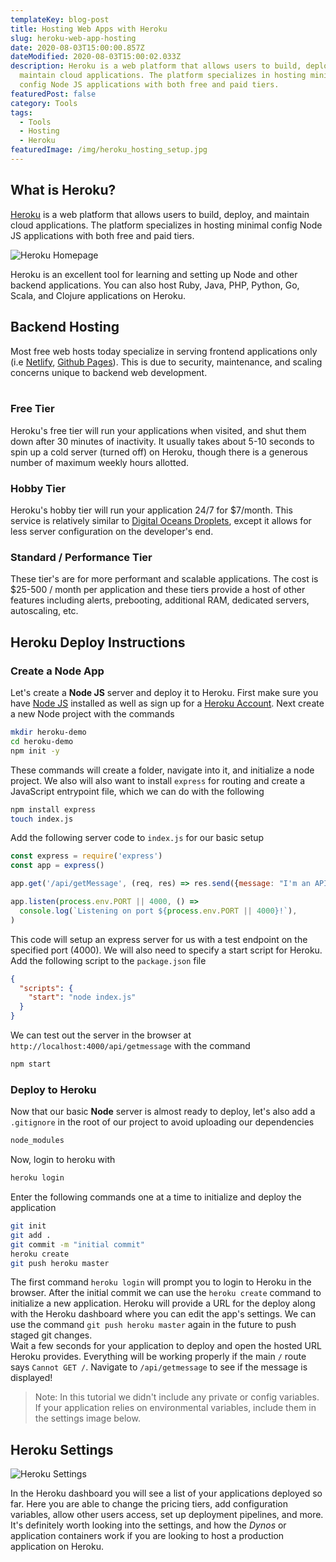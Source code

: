 ```yaml
---
templateKey: blog-post
title: Hosting Web Apps with Heroku
slug: heroku-web-app-hosting
date: 2020-08-03T15:00:00.857Z
dateModified: 2020-08-03T15:00:02.033Z
description: Heroku is a web platform that allows users to build, deploy, and
  maintain cloud applications. The platform specializes in hosting minimal
  config Node JS applications with both free and paid tiers.
featuredPost: false
category: Tools
tags:
  - Tools
  - Hosting
  - Heroku
featuredImage: /img/heroku_hosting_setup.jpg
---
```

## What is Heroku?

[Heroku](https://www.heroku.com/) is a web platform that allows users to build, deploy,
and maintain cloud applications. The platform specializes in hosting minimal config Node
JS applications with both free and paid tiers.

![Heroku Homepage](/heroku_home_page.jpg)

Heroku is an excellent tool for learning and setting up Node and other backend
applications. You can also host Ruby, Java, PHP, Python, Go, Scala, and Clojure
applications on Heroku.

## Backend Hosting

Most free web hosts today specialize in serving frontend applications only (i.e
[Netlify](https://www.netlify.com/), [Github Pages](https://pages.github.com/)). This is
due to security, maintenance, and scaling concerns unique to backend web development.  
&nbsp;

### Free Tier

Heroku's free tier will run your applications when visited, and shut them down after 30
minutes of inactivity. It usually takes about 5-10 seconds to spin up a cold server
(turned off) on Heroku, though there is a generous number of maximum weekly hours
allotted.

### Hobby Tier

Heroku's hobby tier will run your application 24/7 for \$7/month. This service is
relatively similar to
[Digital Oceans Droplets](https://www.digitalocean.com/products/droplets/), except it
allows for less server configuration on the developer's end.

### Standard / Performance Tier

These tier's are for more performant and scalable applications. The cost is \$25-500 /
month per application and these tiers provide a host of other features including alerts,
prebooting, additional RAM, dedicated servers, autoscaling, etc.

## Heroku Deploy Instructions

### Create a Node App

Let's create a **Node JS** server and deploy it to Heroku. First make sure you have
[Node JS](https://nodejs.org/en/download/) installed as well as sign up for a
[Heroku Account](https://signup.heroku.com/). Next create a new Node project with the
commands

```bash
mkdir heroku-demo
cd heroku-demo
npm init -y
```

These commands will create a folder, navigate into it, and initialize a node project. We
also will also want to install `express` for routing and create a JavaScript entrypoint
file, which we can do with the following

```bash
npm install express
touch index.js
```

Add the following server code to `index.js` for our basic setup

```javascript
const express = require('express')
const app = express()

app.get('/api/getMessage', (req, res) => res.send({message: "I'm an API endpoint"}))

app.listen(process.env.PORT || 4000, () =>
  console.log(`Listening on port ${process.env.PORT || 4000}!`),
)
```

This code will setup an express server for us with a test endpoint on the specified port
(4000). We will also need to specify a start script for Heroku. Add the following script
to the `package.json` file

```json
{
  "scripts": {
    "start": "node index.js"
  }
}
```

We can test out the server in the browser at `http://localhost:4000/api/getmessage` with
the command

```bash
npm start
```

### Deploy to Heroku

Now that our basic **Node** server is almost ready to deploy, let's also add a
`.gitignore` in the root of our project to avoid uploading our dependencies

```bash
node_modules
```

Now, login to heroku with

```bash
heroku login
```

Enter the following commands one at a time to initialize and deploy the application

```bash
git init
git add .
git commit -m "initial commit"
heroku create
git push heroku master
```

The first command `heroku login` will prompt you to login to Heroku in the browser. After
the initial commit we can use the `heroku create` command to initialize a new application.
Heroku will provide a URL for the deploy along with the Heroku dashboard where you can
edit the app's settings. We can use the command `git push heroku master` again in the
future to push staged git changes. &nbsp;  
Wait a few seconds for your application to deploy and open the hosted URL Heroku provides.
Everything will be working properly if the main `/` route says `Cannot GET /`. Navigate to
`/api/getmessage` to see if the message is displayed!

> Note: In this tutorial we didn't include any private or config variables. If your
> application relies on environmental variables, include them in the settings image below.

## Heroku Settings

![Heroku Settings](/heroku_config_vars.jpg)

In the Heroku dashboard you will see a list of your applications deployed so far. Here you
are able to change the pricing tiers, add configuration variables, allow other users
access, set up deployment pipelines, and more. It's definitely worth looking into the
settings, and how the _Dynos_ or application containers work if you are looking to host a
production application on Heroku.
